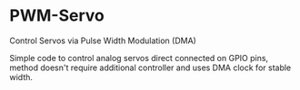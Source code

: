 # PWM-Servo
Control Servos via Pulse Width Modulation (DMA)

Simple code to control analog servos direct connected on GPIO pins, method doesn't require additional controller and uses DMA clock for stable width.
